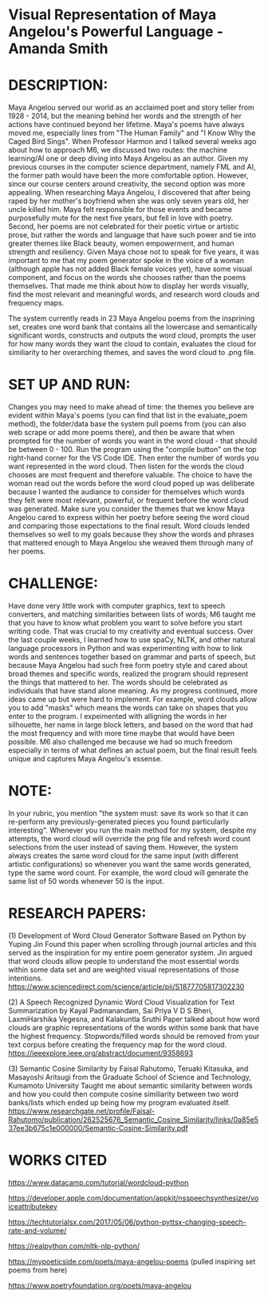 # Visual Representation of Maya Angelou's Powerful Language - Amanda Smith  
# DESCRIPTION: 
Maya Angelou served our world as an acclaimed poet and story teller from 1928 - 2014, but the meaning behind her words and the strength of her actions have continued beyond her lifetime. Maya's poems have always moved me, especially lines from "The Human Family" and "I Know Why the Caged Bird Sings". When Professor Harmon and I talked several weeks ago about how to approach M6, we discussed two routes: the machine learning/AI one or deep diving into Maya Angelou as an author. Given my previous courses in the computer science department, namely FML and AI, the former path would have been the more comfortable option. However, since our course centers around creativity, the second option was more appealing. When researching Maya Angelou, I discovered that after being raped by her mother's boyfriend when she was only seven years old, her uncle killed him. Maya felt responsible for those events and became purposefully mute for the next five years, but fell in love with poetry. Second, her poems are not celebrated for their poetic virtue or artistic prose, but rather the words and language that have such power and tie into greater themes like Black beauty, women empowerment, and human strength and resiliency. Given Maya chose not to speak for five years, it was important to me that my poem generator spoke in the voice of a woman (although apple has not added Black female voices yet), have some visual component, and focus on the words she chooses rather than the poems themselves. That made me think about how to display her words visually, find the most relevant and meaningful words, and research word clouds and frequency maps. 

The system currently reads in 23 Maya Angelou poems from the insprining set, creates one word bank that contains all the lowercase and semantically significant words, constructs and outputs the word cloud, prompts the user for how many words they want the cloud to contain, evaluates the cloud for similiarity to her overarching themes, and saves the word cloud to .png file. 

# SET UP AND RUN: 
Changes you may need to make ahead of time: the themes you believe are evident within Maya's poems (you can find that list in the evaluate_poem method), the folder/data base the system pull poems from (you can also web scrape or add more poems there), and then be aware that when prompted for the number of words you want in the word cloud - that should be between 0 - 100. Run the program using the "compile button" on the top right-hand corner for the VS Code IDE. Then enter the number of words you want represented in the word cloud. Then listen for the words the cloud chooses are most frequent and therefore valuable. The choice to have the woman read out the words before the word cloud poped up was deliberate because I wanted the audiance to consider for themselves which words they felt were most relevant, powerful, or frequent before the word cloud was generated. Make sure you consider the themes that we know Maya Angelou cared to express within her poetry before seeing the word cloud and comparing those expectations to the final result. Word clouds lended themselves so well to my goals because they show the words and phrases that mattered enough to Maya Angelou she weaved them through many of her poems.  
 
# CHALLENGE: 
Have done very little work with computer graphics, text to speech converters, and matching similarities between lists of words; M6 taught me that you have to know what problem you want to solve before you start writing code. That was crucial to my creativity and eventual success. Over the last couple weeks, I learned how to use spaCy, NLTK, and other natural language processors in Python and was experimenting with how to link words and sentences together based on grammar and parts of speech, but because Maya Angelou had such free form poetry style and cared about broad themes and specific words, realized the program should represent the things that mattered to her. The words should be celebrated as individuals that have stand alone meaning. As my progress continued, more ideas came up but were hard to implement. For example, word clouds allow you to add "masks" which means the words can take on shapes that you enter to the program. I expeimented with alligning the words in her silhouette, her name in large block letters, and based on the word that had the most frequency and with more time maybe that would have been possible. M6 also challenged me because we had so much freedom especially in terms of what defines an actual poem, but the final result feels unique and captures Maya Angelou's essense. 

# NOTE: 
In your rubric, you mention "the system must: save its work so that it can re-perform any previously-generated pieces you found particularly interesting". Whenever you run the main method for my system, despite my attempts, the word cloud will override the png file and refresh word count selections from the user instead of saving them. However, the system always creates the same word cloud for the same input (with different artistic configurations) so whenever you want the same words generated, type the same word count. For example, the word cloud will generate the same list of 50 words whenever 50 is the input. 

# RESEARCH PAPERS: 
(1) Development of Word Cloud Generator Software Based on Python by Yuping Jin
Found this paper when scrolling through journal articles and this served as the inspiration for my entire poem generator system. Jin argued that word clouds allow people to understand the most essential words within some data set and are weighted visual representations of those intentions. 
https://www.sciencedirect.com/science/article/pii/S1877705817302230

(2) A Speech Recognized Dynamic Word Cloud Visualization for Text Summarization by Kayal Padmanandam, Sai Priya V D S Bheri, LaxmiHarshika Vegesna, and Kalakuntla Sruthi
Paper talked about how word clouds are graphic representations of the words within some bank that have the highest frequency. Stopwords/filled words should be removed from your text corpus before creating the frequency map for the word cloud. 
https://ieeexplore.ieee.org/abstract/document/9358693

(3) Semantic Cosine Similarity by Faisal Rahutomo, Teruaki Kitasuka, and Masayoshi Aritsugi from the Graduate School of Science and Technology, Kumamoto University
Taught me about semantic similarity between words and how you could then compute cosine similiarity between two word banks/lists which ended up being how my program evaluated itself. 
https://www.researchgate.net/profile/Faisal-Rahutomo/publication/262525676_Semantic_Cosine_Similarity/links/0a85e537ee3b675c1e000000/Semantic-Cosine-Similarity.pdf

# WORKS CITED
https://www.datacamp.com/tutorial/wordcloud-python

https://developer.apple.com/documentation/appkit/nsspeechsynthesizer/voiceattributekey

https://techtutorialsx.com/2017/05/06/python-pyttsx-changing-speech-rate-and-volume/

https://realpython.com/nltk-nlp-python/

https://mypoeticside.com/poets/maya-angelou-poems
(pulled inspiring set poems from here)

https://www.poetryfoundation.org/poets/maya-angelou







